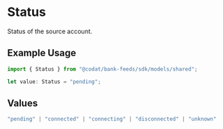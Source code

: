 # Status

Status of the source account.

## Example Usage

```typescript
import { Status } from "@codat/bank-feeds/sdk/models/shared";

let value: Status = "pending";
```

## Values

```typescript
"pending" | "connected" | "connecting" | "disconnected" | "unknown"
```